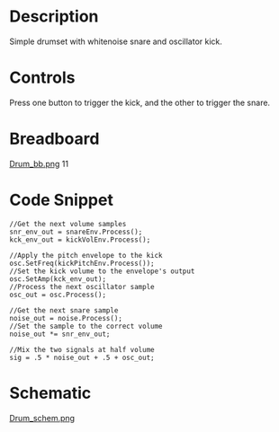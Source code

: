 # Description

Simple drumset with whitenoise snare and oscillator kick.

# Controls
Press one button to trigger the kick, and the other to trigger the snare.

# Breadboard

[Drum_bb.png](https://github.com/electro-smith/DaisyExamples/blob/master/seed/Drum/resource/Drum_bb.png)
11

# Code Snippet
    //Get the next volume samples
    snr_env_out = snareEnv.Process();
    kck_env_out = kickVolEnv.Process();
    
    //Apply the pitch envelope to the kick
    osc.SetFreq(kickPitchEnv.Process());
    //Set the kick volume to the envelope's output
    osc.SetAmp(kck_env_out);
    //Process the next oscillator sample
    osc_out = osc.Process();

    //Get the next snare sample
    noise_out = noise.Process();
    //Set the sample to the correct volume
    noise_out *= snr_env_out;

    //Mix the two signals at half volume
    sig = .5 * noise_out + .5 + osc_out;

# Schematic

[Drum_schem.png](https://github.com/electro-smith/DaisyExamples/blob/master/seed/Drum/resource/Drum_schem.png)
